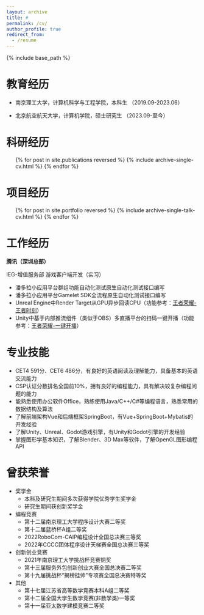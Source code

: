 ```yaml
---
layout: archive
title: #
permalink: /cv/
author_profile: true
redirect_from:
  - /resume
---
```


{% include base_path %}

教育经历
======
* 南京理工大学，计算机科学与工程学院，本科生 （2019.09-2023.06）

* 北京航空航天大学，计算机学院，硕士研究生 （2023.09-至今）

科研经历
======
  <ul>{% for post in site.publications reversed %}
    {% include archive-single-cv.html %}
  {% endfor %}</ul>
  
项目经历
======
  <ul>{% for post in site.portfolio reversed %}
    {% include archive-single-talk-cv.html  %}
  {% endfor %}</ul>

工作经历
======
**腾讯（深圳总部）**

IEG-增值服务部 游戏客户端开发（实习）
* 潘多拉小应用平台群组功能自动化测试原生自动化测试接口编写
* 潘多拉小应用平台Gamelet SDK全流程原生自动化测试接口编写
* Unreal Engine中Render Target从GPU异步回读CPU（功能参考：[王者荣耀-王者时刻](https://pvp.qq.com/webplat/info/news_version3/15592/24091/24092/24095/m15241/201609/505939.shtml)）
* Unity中基于内部推流组件（类似于OBS）多直播平台的扫码一键开播（功能参考：[王者荣耀-一键开播](https://shouyou.3dmgame.com/gl/431023.html)）
  
专业技能
======
* CET4 591分、CET6 486分，有良好的英语阅读及理解能力，具备基本的英语交流能力
* CSP认证分数排名全国前10%，拥有良好的编程能力，具有解决较复杂编程问题的能力
* 能熟悉使用办公软件Office，熟练使用Java/C++/C#等编程语言，熟悉常用的数据结构及算法
* 了解前端架构Vue和后端框架SpringBoot，有Vue+SpringBoot+Mybatis的开发经验
* 了解Unity、Unreal、Godot游戏引擎，有Unity和Godot引擎的开发经验
* 掌握图形学基本知识，了解Blender、3D Max等软件，了解OpenGL图形编程API

曾获荣誉
======
* 奖学金
  * 本科及研究生期间多次获得学院优秀学生奖学金
  * 研究生期间获创新奖学金
* 编程竞赛
  * 第十二届南京理工大学程序设计大赛二等奖
  * 第十二届蓝桥杯A组二等奖
  * 2022RoboCom-CAIP编程设计全国总决赛三等奖
  * 2022年CCCC团体程序设计天梯赛全国总决赛三等奖
* 创新创业竞赛
  * 2021年南京理工大学挑战杯竞赛铜奖
  * 第十三届服务外包创新创业大赛全国总决赛二等奖
  * 第十九届挑战杯“揭榜挂帅”专项赛全国总决赛特等奖
* 其他
  * 第十七届江苏省高等数学竞赛本科A组二等奖
  * 第十二届全国大学生数学竞赛(非数学类)一等奖
  * 第十一届亚太数学建模竞赛二等奖


